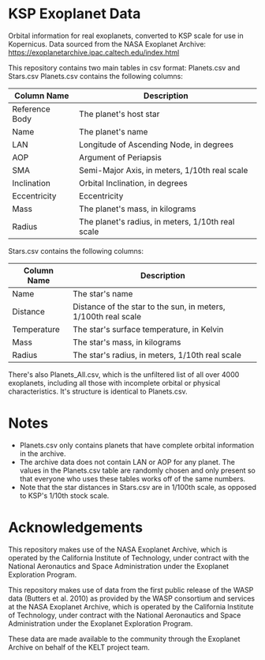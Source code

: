 # KSP Exoplanet Data
Orbital information for real exoplanets, converted to KSP scale for use in Kopernicus.
Data sourced from the NASA Exoplanet Archive: https://exoplanetarchive.ipac.caltech.edu/index.html

This repository contains two main tables in csv format: Planets.csv and Stars.csv
Planets.csv contains the following columns:

Column Name | Description
----------- | -----------
Reference Body|The planet's host star
Name|The planet's name
LAN|Longitude of Ascending Node, in degrees
AOP|Argument of Periapsis
SMA|Semi-Major Axis, in meters, 1/10th real scale
Inclination|Orbital Inclination, in degrees
Eccentricity|Eccentricity
Mass|The planet's mass, in kilograms
Radius|The planet's radius, in meters, 1/10th real scale

Stars.csv contains the following columns:

Column Name | Description
----------- | -----------
Name|The star's name
Distance|Distance of the star to the sun, in meters, 1/100th real scale
Temperature|The star's surface temperature, in Kelvin
Mass|The star's mass, in kilograms
Radius|The star's radius, in meters, 1/10th real scale

There's also Planets_All.csv, which is the unfiltered list of all over 4000 exoplanets, including all those with incomplete orbital or physical characteristics. It's structure is identical to Planets.csv.

# Notes
* Planets.csv only contains planets that have complete orbital information in the archive.
* The archive data does not contain LAN or AOP for any planet. The values in the Planets.csv table are randomly chosen and only present so that everyone who uses these tables works off of the same numbers.
* Note that the star distances in Stars.csv are in 1/100th scale, as opposed to KSP's 1/10th stock scale.

# Acknowledgements

This repository makes use of the NASA Exoplanet Archive, which is operated by the California Institute of Technology, under contract with the National Aeronautics and Space Administration under the Exoplanet Exploration Program.

This repository makes use of data from the first public release of the WASP data (Butters et al. 2010) as provided by the WASP consortium and services at the NASA Exoplanet Archive, which is operated by the California Institute of Technology, under contract with the National Aeronautics and Space Administration under the Exoplanet Exploration Program.

These data are made available to the community through the Exoplanet Archive on behalf of the KELT project team.
